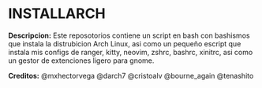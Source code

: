 # INSTALLARCH

**Descripcion:**
Este reposotorios contiene un script en bash con bashismos que instala la distrubicion Arch Linux, asi como un pequeño escript que instala mis configs de ranger, kitty, neovim, zshrc, bashrc, xinitrc, asi como un gestor de extenciones ligero para gnome.

**Creditos:**
@mxhectorvega @darch7 @cristoalv @bourne_again @tenashito

